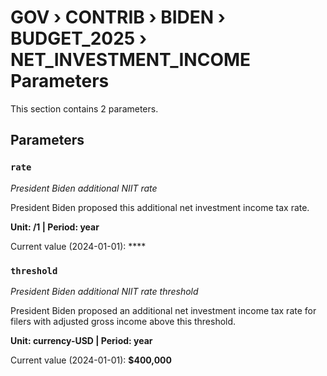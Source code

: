 # GOV › CONTRIB › BIDEN › BUDGET_2025 › NET_INVESTMENT_INCOME Parameters

This section contains 2 parameters.

## Parameters

### `rate`
*President Biden additional NIIT rate*

President Biden proposed this additional net investment income tax rate.

**Unit: /1 | Period: year**

Current value (2024-01-01): ****


### `threshold`
*President Biden additional NIIT rate threshold*

President Biden proposed an additional net investment income tax rate for filers with adjusted gross income above this threshold.

**Unit: currency-USD | Period: year**

Current value (2024-01-01): **$400,000**

